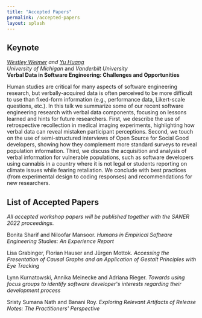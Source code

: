```yaml
---
title: "Accepted Papers"
permalink: /accepted-papers
layout: splash
---
```


## Keynote

*[Westley Weimer](https://web.eecs.umich.edu/~weimerw/) and [Yu Huang](http://www-personal.umich.edu/~yhhy/)*  
*University of Michigan* and *Vanderbilt University*  
**Verbal Data in Software Engineering: Challenges and Opportunities**

Human studies are critical for many aspects of software engineering research, but verbally-acquired data is often perceived to be more difficult to use than fixed-form information (e.g., performance data, Likert-scale questions, etc.). In this talk we summarize some of our recent software engineering research with verbal data components, focusing on lessons learned and hints for future researchers. First, we describe the use of retrospective recollection in medical imaging experiments, highlighting how verbal data can reveal mistaken participant perceptions. Second, we touch on the use of semi-structured interviews of Open Source for Social Good developers, showing how they complement more standard surveys to reveal population information. Third, we discuss the acquisition and analysis of verbal information for vulnerable populations, such as software developers using cannabis in a country where it is not legal or students reporting on climate issues while fearing retaliation. We conclude with best practices (from experimental design to coding responses) and recommendations for new researchers.

## List of Accepted Papers

*All accepted workshop papers will be published together with the SANER 2022 proceedings.*

Bonita Sharif and Niloofar Mansoor. <cite>Humans in Empirical Software Engineering Studies: An Experience Report</cite>

Lisa Grabinger, Florian Hauser and Jürgen Mottok. <cite>Accessing the Presentation of Causal Graphs and an Application of Gestalt Principles with Eye Tracking</cite>

Lynn Kurnatowski, Annika Meinecke and Adriana Rieger. <cite>Towards using focus groups to identify software developer's interests regarding their development process</cite>

Sristy Sumana Nath and Banani Roy. <cite>Exploring Relevant Artifacts of Release Notes: The Practitioners' Perspective</cite>


